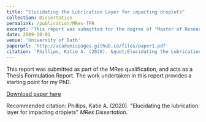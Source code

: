 ```yaml
---
title: "Elucidating the Lubrication Layer for impacting droplets"
collection: Dissertation
permalink: /publication/MRes-TFR
excerpt: 'This report was submitted for the degree of "Master of Research, MRes".'
date: 2009-10-01
venue: 'University of Bath'
paperurl: 'http://academicpages.github.io/files/paper1.pdf'
citation: 'Phillips, Katie A. (2020). &quot;Elucidating the Lubrication layer for impacting droplets.&quot; <i>MRes Dissertation</i>. 1(1).'
---
```

This report was submitted as part of the MRes qualification, and acts as a Thesis Formulation Report. The work undertaken in this report provides a starting point for my PhD. 

[Download paper here](http://academicpages.github.io/files/MRes.pdf)

Recommended citation: Phillips, Katie A. (2020). "Elucidating the lubrication layer for impacting droplets" <i>MRes Dissertation</i>.
